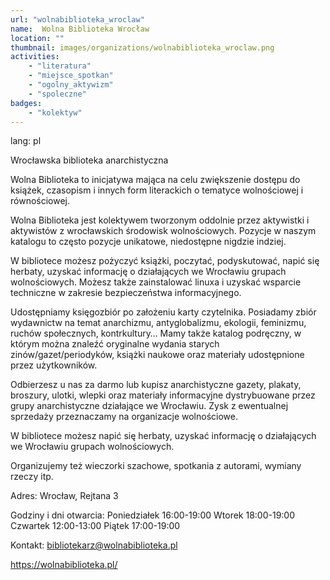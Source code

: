 ```yaml
---
url: "wolnabiblioteka_wroclaw"
name:  Wolna Biblioteka Wrocław
location: ""
thumbnail: images/organizations/wolnabiblioteka_wroclaw.png
activities:
    - "literatura"
    - "miejsce_spotkan"
    - "ogolny_aktywizm"
    - "spoleczne"
badges:
    - "kolektyw"
---         
```

lang: pl

Wrocławska biblioteka anarchistyczna

Wolna Biblioteka to inicjatywa mająca na celu zwiększenie dostępu do książek, czasopism i innych form literackich o tematyce wolnościowej i równościowej.

Wolna Biblioteka jest kolektywem tworzonym oddolnie przez aktywistki i aktywistów z wrocławskich środowisk wolnościowych. Pozycje w naszym katalogu to często pozycje unikatowe, niedostępne nigdzie indziej.

W bibliotece możesz pożyczyć książki, poczytać, podyskutować, napić się herbaty, uzyskać informację o działających we Wrocławiu grupach wolnościowych. Możesz także zainstalować linuxa i uzyskać wsparcie techniczne w zakresie bezpieczeństwa informacyjnego.

Udostępniamy księgozbiór po założeniu karty czytelnika. Posiadamy zbiór wydawnictw na temat anarchizmu, antyglobalizmu, ekologii, feminizmu, ruchów społecznych, kontrkultury…
Mamy także katalog podręczny, w którym można znaleźć oryginalne wydania starych zinów/gazet/periodyków, książki naukowe oraz materiały udostępnione przez użytkowników.

Odbierzesz u nas za darmo lub kupisz anarchistyczne gazety, plakaty, broszury, ulotki, wlepki oraz materiały informacyjne dystrybuowane przez grupy anarchistyczne działające we Wrocławiu. Zysk z ewentualnej sprzedaży przeznaczamy na organizacje wolnościowe.

W bibliotece możesz napić się herbaty, uzyskać informację o działających we Wrocławiu grupach wolnościowych.

Organizujemy też wieczorki szachowe, spotkania z autorami, wymiany rzeczy itp.

Adres:
Wrocław, Rejtana 3

Godziny i dni otwarcia:
Poniedziałek 16:00-19:00
Wtorek 18:00-19:00
Czwartek 12:00-13:00
Piątek 17:00-19:00

Kontakt:
bibliotekarz@wolnabiblioteka.pl

https://wolnabiblioteka.pl/